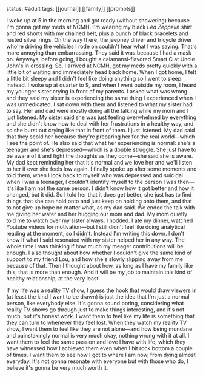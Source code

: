 status: #adult 
tags: [[journal]] [[family]] [[prompts]]

I woke up at 5 in the morning and got ready (without showering) because I'm gonna get my meds at NCMH. I'm wearing my black *Led Zeppelin* shirt and red shorts with my chained belt, plus a bunch of black bracelets and rusted silver rings. On the way there, the jeepney driver and tricycle driver who're driving the vehicles I rode on couldn't hear what I was saying. That's more annoying than embarrassing. They said it was because I had a mask on. Anyways, before going, I bought a calamansi-flavored Smart C at Uncle John's in crossing. So, I arrived at NCMH, got my meds pretty quickly with a little bit of waiting and immediately head back home. When I got home, I felt a little bit sleepy and I didn't feel like doing anything so I went to sleep instead. I woke up at quarter to 9, and when I went outside my room, I heard my younger sister crying in front of my parents. I asked what was wrong and they said my sister is experiencing the same thing I experienced when I was unmedicated. I sat down with them and listened to what my sister had to say. Her and dad were mostly doing all the talking while my mom and I just listened. My sister said she was just feeling overwhelmed by everything and she didn't know how to deal with her frustrations in a healthy way, and so she burst out crying like that in front of them. I just listened. My dad said that they scold her because they're preparing her for the real world—which I see the point of. He also said that what her experiencing is normal: she's a teenager and she's depressed—which is a double struggle. She just have to be aware of it and fight the thoughts as they come—she said she is aware. My dad kept reminding her that it's normal and we love her and we'll listen to her if ever she feels low again. I finally spoke up after some moments and told them, when I look back to myself who was depressed and suicidal when I was a teenager, I couldn't identify myself to the person I was then—it's like I am not the same person. I didn't know how it got better and how it changed, but it did. So I told her that it does get better, she just has to find things that she can hold onto and just keep on holding onto them, and that to not give up hope no matter what, as my dad said. We ended the talk with me giving her water and her hugging our mom and dad. My mom quietly told me to watch over my sister always. I nodded. I ate my dinner, watched Youtube videos for motivation—but I still didn't feel like doing analytical reading at the moment, so I didn't. Instead I'm writing this down. I don't know if what I said resonated with my sister helped her in any way. The whole time I was thinking if how much my meager contributions will be enough. I also thought about how whether I couldn't give the same kind of support to my friend Lou, and how she's slowly slipping away from me because of that. Then I thought about how, as long as I have my family like this, that is more than enough. And it will be my job to maintain this kind of healthy relationship, at the very least. 

If my life was a reality TV show, I guess the hook that would draw viewers in (at least the kind I want to be drawn) is just the idea that I'm just a normal person, like everybody else. It's gonna sound boring, considering what reality TV shows go through just to make things interesting, and it's not much, but it's honest work. I want them to feel like my life is something that they can turn to whenever they feel lost. When they watch my reality TV show, I want them to feel like they are not alone—and how being mundane and painstakingly normal is very much okay, nothing wrong with it at all. I want them to feel the same passion and love I have with life, which they have witnessed how I achieved them even when I hit rock bottom a couple of times. I want them to see how I got to where I am now, from dying almost everyday. It's not gonna resonate with everyone but with those who do, I believe it's gonna be very much worth it.